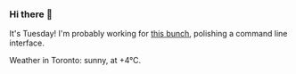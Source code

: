 ### Hi there :wave:

It's Tuesday! I'm probably working for [this bunch](https://github.com/kohofinancial), polishing a command line interface.

Weather in Toronto: sunny, at +4°C.
